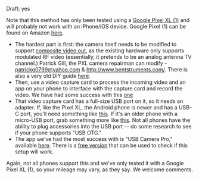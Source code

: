Draft: yes


Note that this method has only been tested using a [Google Pixel XL (1)](https://en.wikipedia.org/wiki/Pixel_(smartphone)) and will probably not work with an iPhone/iOS device. Google Pixel (1) can be found on Amazon [here](https://www.amazon.com/google-pixel-xl/s?k=google+pixel+xl).

- The hardest part is first: the camera itself needs to be modified to support [composite video out](https://en.wikipedia.org/wiki/Composite_video), as the existing hardware only supports modulated RF video (essentially, it pretends to be an analog antenna TV channel.) Patrick Gill, the PXL camera repairman can modify - patrickg0799@yahoo.com & http://www.bentstruments.com/. There is also a very old DIY guide [here](http://web.archive.org/web/20170424072419/http://users.speakeasy.net/~joem/Pxl/).
- Then, use a video capture card to process the incoming video and an app on your phone to interface with the capture card and record the video. We have had some success with this [one](https://www.amazon.com/dp/B0126O0RDC/ref=cm_sw_r_cp_apa_i_3jOeCbW4EMBQ)
- That video capture card has a full-size USB port on it, so it needs an adapter. If, like the Pixel XL, the Android phone is newer and has a USB-C port, you'll need something like [this](https://www.amazon.com/Anker-Adapter-Converts-Technology-Compatible/dp/B01COOQIKU/). If it's an older phone with a micro-USB port, grab something more like [this](https://www.amazon.com/UGREEN-Adapter-Samsung-Controller-Smartphone/dp/B00LN3LQKQ/). Not all phones have the ability to plug accessories into the USB port -- do some research to see if your phone supports "USB OTG."  
- The app we've had the most success with is "USB Camera Pro," available [here](https://play.google.com/store/apps/details?id=com.shenyaocn.android.usbcamerapro). There is a [free version](https://play.google.com/store/apps/details?id=com.shenyaocn.android.usbcamera) that can be used to check if this setup will work. 

Again, not all phones support this and we've only tested it with a Google Pixel XL (1), so your mileage may vary, as they say. We welcome comments. 
